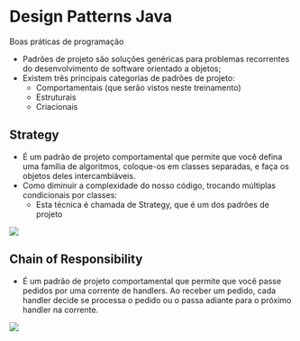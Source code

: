 # Design Patterns Java
Boas práticas de programação

- Padrões de projeto são soluções genéricas para problemas recorrentes do desenvolvimento de software orientado a objetos;
- Existem três principais categorias de padrões de projeto:
  - Comportamentais (que serão vistos neste treinamento)
  - Estruturais
  - Criacionais

## Strategy
- É um padrão de projeto comportamental que permite que você defina uma família de algoritmos, coloque-os em classes separadas, e faça os objetos deles intercambiáveis.
- Como diminuir a complexidade do nosso código, trocando múltiplas condicionais por classes:
    - Esta técnica é chamada de Strategy, que é um dos padrões de projeto

![](https://refactoring.guru/images/patterns/diagrams/strategy/solution.png)

## Chain of Responsibility
- É um padrão de projeto comportamental que permite que você passe pedidos por uma corrente de handlers. Ao receber um pedido, cada handler decide se processa o pedido ou o passa adiante para o próximo handler na corrente.

![](https://refactoring.guru/images/patterns/diagrams/chain-of-responsibility/solution1-pt-br.png)
